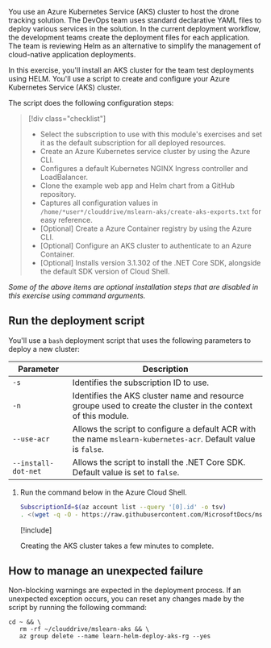 You use an Azure Kubernetes Service (AKS) cluster to host the drone tracking solution. The DevOps team uses standard declarative YAML files to deploy various services in the solution. In the current deployment workflow, the development teams create the deployment files for each application. The team is reviewing Helm as an alternative to simplify the management of cloud-native application deployments.

In this exercise, you'll install an AKS cluster for the team test deployments using HELM. You'll use a script to create and configure your Azure Kubernetes Service (AKS) cluster.

The script does the following configuration steps:

> [!div class="checklist"]
>
> - Select the subscription to use with this module's exercises and set it as the default subscription for all deployed resources.
> - Create an Azure Kubernetes service cluster by using the Azure CLI.
> - Configures a default Kubernetes NGINX Ingress controller and LoadBalancer.
> - Clone the example web app and Helm chart from a GitHub repository.
> - Captures all configuration values in `/home/*user*/clouddrive/mslearn-aks/create-aks-exports.txt` for easy reference.
> - [Optional] Create a Azure Container registry by using the Azure CLI.
> - [Optional] Configure an AKS cluster to authenticate to an Azure Container.
> - [Optional] Installs version 3.1.302 of the .NET Core SDK, alongside the default SDK version of Cloud Shell.

*Some of the above items are optional installation steps that are disabled in this exercise using command arguments.*
## Run the deployment script

You'll use a `bash` deployment script that uses the following parameters to deploy a new cluster:

| Parameter | Description |
| --- | --- |
| `-s` | Identifies the subscription ID to use. |
| `-n` | Identifies the AKS cluster name and resource groupe used to create the cluster in the context of this module. |
| `--use-acr` | Allows the script to configure a default ACR with the name `mslearn-kubernetes-acr`. Default value is `false`.
| `--install-dot-net` | Allows the script to install the .NET Core SDK. Default value is set to `false`. |

1. Run the command below in the Azure Cloud Shell.

    ```bash
    SubscriptionId=$(az account list --query '[0].id' -o tsv)
    . <(wget -q -O - https://raw.githubusercontent.com/MicrosoftDocs/mslearn-aks/main/infrastructure/setup/setup.sh ) -s $SubscriptionId -n learn-helm-deploy-aks --use-acr false --install-dot-net false
    ```

    [!include[](../../../includes/azure-cloudshell-copy-paste-tip.md)]

    Creating the AKS cluster takes a few minutes to complete.

## How to manage an unexpected failure

Non-blocking warnings are expected in the deployment process. If an unexpected exception occurs, you can reset any changes made by the script by running the following command:

```azurecli
cd ~ && \
   rm -rf ~/clouddrive/mslearn-aks && \
   az group delete --name learn-helm-deploy-aks-rg --yes
```
